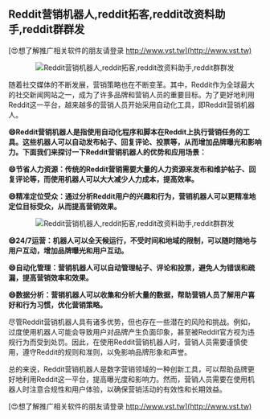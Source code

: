 ## **Reddit营销机器人,reddit拓客,reddit改资料助手,reddit群群发**

[😍想了解推广相关软件的朋友请登录 http://www.vst.tw](http://www.vst.tw)

 <center><img src="https://vst.tw/MP4/tuiguang/png/3.png" alt="Reddit营销机器人,reddit拓客,reddit改资料助手,reddit群群发"></center>

随着社交媒体的不断发展，营销策略也在不断变革。其中，Reddit作为全球最大的社交新闻网站之一，成为了许多品牌和营销人员的重要目标。为了更好地利用Reddit这一平台，越来越多的营销人员开始采用自动化工具，即Reddit营销机器人。

**😄Reddit营销机器人是指使用自动化程序和脚本在Reddit上执行营销任务的工具。这些机器人可以自动发布帖子、回复评论、投票等，从而增加品牌曝光和影响力。下面我们来探讨一下Reddit营销机器人的优势和应用场景：**

**😄节省人力资源：传统的Reddit营销需要大量的人力资源来发布和维护帖子、回复评论等，而使用机器人可以大大减少人力成本，提高效率。**

**😄精准定位受众：通过分析Reddit用户的兴趣和行为，营销机器人可以更精准地定位目标受众，从而提高营销效果。**

 <center><img src="https://vst.tw/MP4/tuiguang/png/5.png" alt="Reddit营销机器人,reddit拓客,reddit改资料助手,reddit群群发"></center>

**😄24/7运营：机器人可以全天候运行，不受时间和地域的限制，可以随时随地与用户互动，增加品牌曝光和用户互动。**

**😄自动化管理：营销机器人可以自动管理帖子、评论和投票，避免人为错误和疏漏，提高营销效率和效果。**

**😄数据分析：营销机器人可以收集和分析大量的数据，帮助营销人员了解用户喜好和行为习惯，优化营销策略。**

尽管Reddit营销机器人具有诸多优势，但也存在一些潜在的风险和挑战。例如，过度使用机器人可能会导致用户对品牌产生负面印象，甚至被Reddit官方视为违规行为而受到处罚。因此，在使用Reddit营销机器人时，营销人员需要谨慎使用，遵守Reddit的规则和准则，以免影响品牌形象和声誉。

总的来说，Reddit营销机器人是数字营销领域的一种创新工具，可以帮助品牌更好地利用Reddit这一平台，提高曝光度和影响力。然而，营销人员需要在使用机器人时注意合规性和用户体验，以确保营销活动的有效性和长期效益。

[😍想了解推广相关软件的朋友请登录 http://www.vst.tw](http://www.vst.tw)



